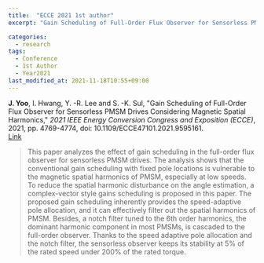 ```yaml
---
title:  "ECCE 2021 1st author"
excerpt: "Gain Scheduling of Full-Order Flux Observer for Sensorless PMSM Drives Considering Magnetic Spatial Harmonics."

categories:
  - research
tags:
  - Conference
  - 1st Author
  - Year2021
last_modified_at: 2021-11-18T10:55+09:00
---
```


**J. Yoo**, I. Hwang, Y. -R. Lee and S. -K. Sul, "Gain Scheduling of Full-Order Flux Observer for Sensorless PMSM Drives Considering Magnetic Spatial Harmonics," 
*2021 IEEE Energy Conversion Congress and Exposition (ECCE)*, 2021, pp. 4769-4774, doi: 10.1109/ECCE47101.2021.9595161.  
[Link](https://ieeexplore.ieee.org/document/9595161)  
  
>This paper analyzes the effect of gain scheduling in the full-order flux observer for sensorless PMSM drives. The analysis shows that the conventional gain scheduling with fixed pole locations is vulnerable to the magnetic spatial harmonics of PMSM, especially at low speeds. To reduce the spatial harmonic disturbance on the angle estimation, a complex-vector style gains scheduling is proposed in this paper. The proposed gain scheduling inherently provides the speed-adaptive pole allocation, and it can effectively filter out the spatial harmonics of PMSM. Besides, a notch filter tuned to the 6th order harmonics, the dominant harmonic component in most PMSMs, is cascaded to the full-order observer. Thanks to the speed adaptive pole allocation and the notch filter, the sensorless observer keeps its stability at 5% of the rated speed under 200% of the rated torque.
